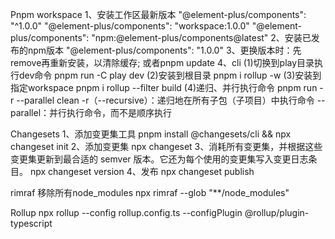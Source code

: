 Pnpm workspace
1、安装工作区最新版本
"@element-plus/components": "^1.0.0"
"@element-plus/components": "workspace:1.0.0"
"@element-plus/components": "npm:@element-plus/components@latest"
2、安装已发布的npm版本
"@element-plus/components": "1.0.0"
3、更换版本时：先remove再重新安装，以清除缓存; 或者pnpm update
4、cli
(1)切换到play目录执行dev命令
pnpm run -C play dev
(2)安装到根目录
pnpm i rollup -w
(3)安装到指定workspace
pnpm i rollup --filter build
(4)递归、并行执行命令
pnpm run -r --parallel clean
-r（--recursive）：递归地在所有子包（子项目）中执行命令
--parallel：并行执行命令，而不是顺序执行

Changesets
1、添加变更集工具
pnpm install @changesets/cli && npx changeset init
2、添加变更集
npx changeset
3、消耗所有变更集，并根据这些变更集更新到最合适的 semver 版本。它还为每个使用的变更集写入变更日志条目。
npx changeset version
4、发布
npx changeset publish

rimraf
移除所有node_modules
npx rimraf --glob "**/node_modules"

Rollup
npx rollup --config rollup.config.ts --configPlugin @rollup/plugin-typescript
